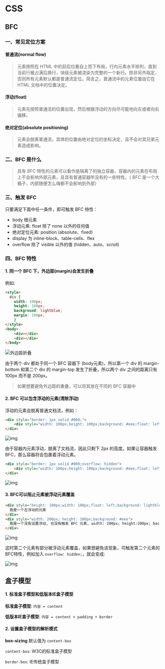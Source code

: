 # CSS

## BFC

### 一、常见定位方案

#### 普通流(normal flow)

> 元素按照在 HTML 中的前后位置自上而下布局，行内元素水平排列，直到当前行被占满后换行，块级元素被渲染为完整的一个新行。除非另外指定，否则所有元素默认都是普通流定位。简言之，普通流中的元素位置由它在 HTML 文档中的位置决定。

#### 浮动(float)

> 元素先按照普通流的位置出现，然后根据浮动的方向尽可能地向左或者向右偏移。

#### 绝对定位(absolute positioning)

> 元素会脱离普通流，具体的位置由绝对定位的坐标决定，且不会对其兄弟元素造成影响。



### 二、BFC 是什么

> 具有 BFC 特性的元素可以看作是隔离了的独立容器，容器内的元素在布局上不会影响外部元素，且具有普通容器所没有的一些特性。（ BFC 是一个大箱子，内部随便怎么嗨都不会影响到外部）



### 三、触发 BFC

只要满足下面中任一条件，即可触发 BFC 特性：

- body 根元素
- 浮动元素: float 除了 none 以外的任何值
- 绝对定位元素: position (absolute、fixed)
- display 为 inline-block、table-cells、flex
- overflow 除了 visible 以外的值 (hidden、auto、scroll)



### 四、BFC 特性

#### 1. 同一个 BFC 下，外边距(margin)会发生折叠

例如:

```html
<style>
  div {
    width: 100px;
    height: 100px;
    background: lightblue;
    margin: 100px;
	}
</style>
<body>
    <div></div>
    <div></div>
</body>
```

![外边距折叠](https://pic4.zhimg.com/80/v2-0a9ca8952c83141250a2d9002e6d2047_720w.png)

由于两个 div 都处于同一个 BFC 容器下 (body元素)，所以第一个 div 的 margin-bottom 和第二个 div 的 margin-top 发生了折叠，所以两个 div 之间的距离只有 100px 而不是 200px。

> 如果想要避免外边距的重叠，可以将其放在不同的 BFC 容器中

#### 2. BFC 可以包含浮动的元素(清除浮动)

浮动的元素会脱离普通文档流，例如：

```html
<div style="border: 1px solid #000;">
    <div style="width: 100px;height: 100px;background: #eee;float: left;"></div>
</div>
```

![img](https://pic4.zhimg.com/80/v2-371eb702274af831df909b2c55d6a14b_720w.png)

由于容器内元素浮动，脱离了文档流，因此只剩下 2px 的高度。如果让容器触发 BFC，那么容器将会包裹着浮动元素。

```html
<div style="border: 1px solid #000;overflow: hidden">
    <div style="width: 100px;height: 100px;background: #eee;float: left;"></div>
</div>
```

![img](https://pic4.zhimg.com/80/v2-cc8365db5c9cc5ca003ce9afe88592e7_720w.png)

#### 3. BFC可以阻止元素被浮动元素覆盖

```html
<div style="height: 100px;width: 100px;float: left;background: lightblue">
  我是一个左浮动的元素
</div>
<div style="width: 200px; height: 200px;background: #eee">
  我是一个没有设置浮动, 也没有触发 BFC 元素, width: 200px; height:200px; background: #eee;
</div>
```

![img](https://pic4.zhimg.com/80/v2-dd3e636d73682140bf4a781bcd6f576b_720w.png)

这时第二个元素有部分被浮动元素覆盖，如果想避免该现象，可触发第二个元素的BFC特性，例如加入 `overflow: hidden;`，就会变成:

![img](https://pic3.zhimg.com/80/v2-5ebd48f09fac875f0bd25823c76ba7fa_720w.png)

## 盒子模型

#### 1. 标准盒子模型和低版本IE盒子模型

**标准盒子模型**: `内容 = content`

**低版本IE盒子模型**: `内容 = content + padding + border`

#### 2. 设置盒子模型的解析模式

**box-sizing** 默认值为 `content-box`

`content-box`: W3C的标准盒子模型

`border-box`: IE传统盒子模型

